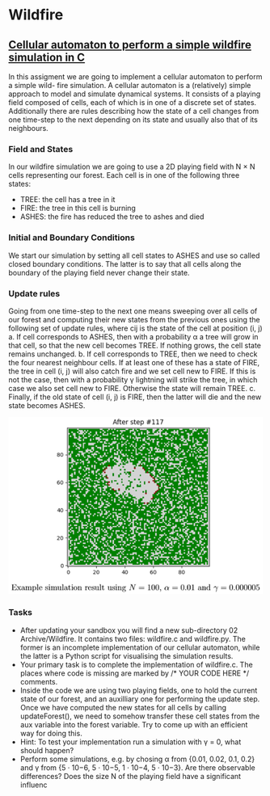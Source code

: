 # Wildfire
## [Cellular automaton to perform a simple wildfire simulation in C](https://en.wikipedia.org/wiki/Forest-fire_model)

In this assigment we are going to implement a cellular automaton to perform a simple wild-
fire simulation. A cellular automaton is a (relatively) simple approach to model and simulate
dynamical systems. It consists of a playing field composed of cells, each of which is in one of
a discrete set of states. Additionally there are rules describing how the state of a cell changes
from one time-step to the next depending on its state and usually also that of its neighbours.

### Field and States

In our wildfire simulation we are going to use a 2D playing field with N × N cells representing
our forest. Each cell is in one of the following three states:  
- TREE: the cell has a tree in it
- FIRE: the tree in this cell is burning
- ASHES: the fire has reduced the tree to ashes and died

### Initial and Boundary Conditions

We start our simulation by setting all cell states to ASHES and use so called closed boundary
conditions. The latter is to say that all cells along the boundary of the playing field never
change their state.

### Update rules

Going from one time-step to the next one means sweeping over all cells of our forest and
computing their new states from the previous ones using the following set of update rules,
where cij is the state of the cell at position (i, j)
a. If cell corresponds to ASHES, then with a probability α a tree will grow in that cell, so
that the new cell becomes TREE. If nothing grows, the cell state remains unchanged.
b. If cell corresponds to TREE, then we need to check the four nearest neighbour cells. If at
least one of these has a state of FIRE, the tree in cell (i, j) will also catch fire and we set
cell new to FIRE. If this is not the case, then with a probability γ lightning will strike the
tree, in which case we also set cell new to FIRE. Otherwise the state will remain TREE.
c. Finally, if the old state of cell (i, j) is FIRE, then the latter will die and the new state
becomes ASHES.

![Example Output](./wildfire_example.png)

### Tasks

- After updating your sandbox you will find a new sub-directory 02 Archive/Wildfire. It contains two files: wildfire.c and wildfire.py. The former is an incomplete implementation of our cellular automaton, while the latter is a Python script for visualising the simulation results.
- Your primary task is to complete the implementation of wildfire.c. The places where code is missing are marked by /* YOUR CODE HERE */ comments.
- Inside the code we are using two playing fields, one to hold the current state of our forest, and an auxilliary one for performing the update step. Once we have computed the new states for all cells by calling updateForest(), we need to somehow transfer these cell states from the aux variable into the forest variable. Try to come up with an efficient way for doing this.
- Hint: To test your implementation run a simulation with γ = 0, what should happen?
- Perform some simulations, e.g. by chosing α from {0.01, 0.02, 0.1, 0.2} and γ from {5 · 10−6, 5 · 10−5, 1 · 10−4, 5 · 10−3}. Are there observable differences? Does the size N of the playing field have a significant influenc
